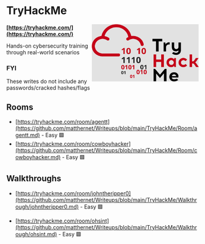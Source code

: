 # TryHackMe

<img align="right" src="https://github.com/matthernet/Writeups/blob/main/TryHackMe/tryhackme-logo.png" width="280" height="150">

**[https://tryhackme.com/](https://tryhackme.com/)**

Hands-on cybersecurity training through real-world scenarios

### FYI
These writes do not include any passwords/cracked hashes/flags


## Rooms

* [https://tryhackme.com/room/agentt](https://github.com/matthernet/Writeups/blob/main/TryHackMe/Room/agentt.md) - Easy :green_square:
* [https://tryhackme.com/room/cowboyhacker](https://github.com/matthernet/Writeups/blob/main/TryHackMe/Room/cowboyhacker.md) - Easy :green_square:

## Walkthroughs

* [https://tryhackme.com/room/johntheripper0](https://github.com/matthernet/Writeups/blob/main/TryHackMe/Walkthrough/johntheripper0.md) - Easy :green_square:

* [https://tryhackme.com/room/ohsint](https://github.com/matthernet/Writeups/blob/main/TryHackMe/Walkthrough/ohsint.md) - Easy :green_square:
